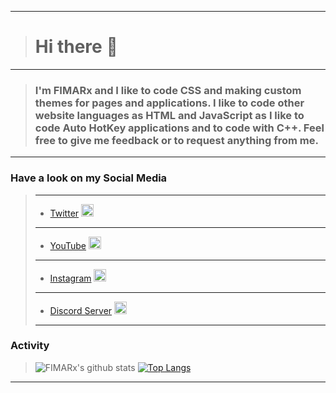 _______________
> # Hi there 👋
_______________
> ### I'm FIMARx and I like to code CSS and making custom themes for pages and applications. I like to code other website languages as HTML and JavaScript as I like to code Auto HotKey applications and to code with C++. Feel free to give me feedback or to request anything from me.
_______________
### Have a look on my **Social Media**
> ----
> - [Twitter](http://gg.gg/FIMARxTWITTER) <img src="https://logos-world.net/wp-content/uploads/2020/04/Twitter-Logo.png" weight=20 height=20>
> ----
> - [YouTube](http://gg.gg/FIMARxYouTube) <img src="https://i.pinimg.com/originals/de/1c/91/de1c91788be0d791135736995109272a.png" weight=20 height=20>
> ---
> - [Instagram](http://gg.gg/FIMARxINSTAGRAM) <img src="https://assets.stickpng.com/images/580b57fcd9996e24bc43c521.png" weight=20 height=20>
> ----
> - [Discord Server](http://gg.gg/FIMARxDISCORD) <img src="https://cdn4.iconfinder.com/data/icons/logos-and-brands/512/91_Discord_logo_logos-512.png" weight=20 height=20>
> ---
### Activity
> ![FIMARx's github stats](https://github-readme-stats.vercel.app/api/?username=fimarx&show_icons=true&title_color=fff&icon_color=79ff97&text_color=9f9f9f&bg_color=151515) 
> [![Top Langs](https://github-readme-stats.vercel.app/api/top-langs/?username=fimarx&layout=compact)](https://github.com/anuraghazra/github-readme-stats)
_______________
